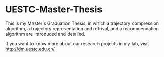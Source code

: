 # UESTC-Master-Thesis

This is my Master's Graduation Thesis, in which a trajectory compression algorithm, a trajectory representation and retrival, and a recommendation algorithm are introduced and detailed.

If you want to know more about our research projects in my lab, visit http://dm.uestc.edu.cn/
